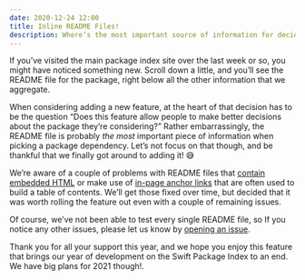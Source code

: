 ```yaml
---
date: 2020-12-24 12:00
title: Inline README Files!
description: Where’s the most important source of information for deciding whether a package is suitable for your needs? It’s in the README file!
---
```


If you’ve visited the main package index site over the last week or so, you might have noticed something new. Scroll down a little, and you’ll see the README file for the package, right below all the other information that we aggregate.

When considering adding a new feature, at the heart of that decision has to be the question “Does this feature allow people to make better decisions about the package they’re considering?” Rather embarrassingly, the README file is probably *the most* important piece of information when picking a package dependency. Let’s not focus on that though, and be thankful that we finally got around to adding it! 😅

We’re aware of a couple of problems with README files that [contain embedded HTML](https://github.com/SwiftPackageIndex/SwiftPackageIndex-Server/issues/843) or make use of [in-page anchor links](https://github.com/SwiftPackageIndex/SwiftPackageIndex-Server/issues/824) that are often used to build a table of contents. We’ll get those fixed over time, but decided that it was worth rolling the feature out even with a couple of remaining issues.

Of course, we’ve not been able to test every single README file, so If you notice any other issues, please let us know by [opening an issue](https://github.com/SwiftPackageIndex/SwiftPackageIndex-Server/issues/new/choose).

Thank you for all your support this year, and we hope you enjoy this feature that brings our year of development on the Swift Package Index to an end. We have big plans for 2021 though!.
